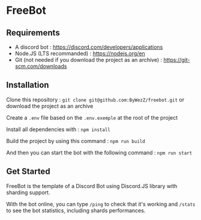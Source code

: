 # FreeBot

## Requirements

-   A discord bot : https://discord.com/developers/applications
-   Node.JS (LTS recommanded) : https://nodejs.org/en
-   Git (not needed if you download the project as an archive) : https://git-scm.com/downloads

## Installation

Clone this repository : `git clone git@github.com:ByWezZ/freebot.git` or download the project as an archive

Create a `.env` file based on the `.env.exemple` at the root of the project

Install all dependencies with : `npm install`

Build the project by using this command : `npm run build`

And then you can start the bot with the following command : `npm run start`

## Get Started

FreeBot is the template of a Discord Bot using Discord.JS library with sharding support.

With the bot online, you can type `/ping` to check that it's working and `/stats` to see the bot statistics, including shards performances.
